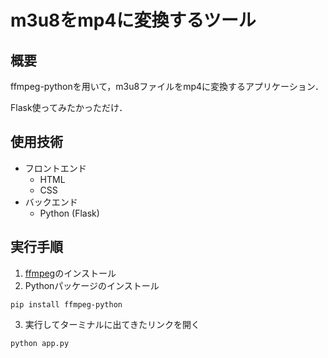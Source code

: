 # m3u8をmp4に変換するツール

## 概要
ffmpeg-pythonを用いて，m3u8ファイルをmp4に変換するアプリケーション．

Flask使ってみたかっただけ．

## 使用技術
- フロントエンド
    - HTML
    - CSS
- バックエンド
    - Python (Flask)

## 実行手順
1. [ffmpeg](https://ffmpeg.org/)のインストール
2. Pythonパッケージのインストール
```shell
pip install ffmpeg-python
```
3. 実行してターミナルに出てきたリンクを開く
```shell
python app.py
```
